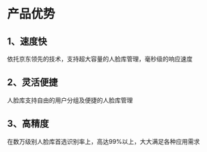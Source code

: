# 产品优势

## 1、速度快

依托京东领先的技术，支持超大容量的人脸库管理，毫秒级的响应速度

## 2、灵活便捷

人脸库支持自由的用户分组及便捷的人脸库管理

## 3、高精度

在数万级别人脸库首选识别率上，高达99%以上，大大满足各种应用需求
